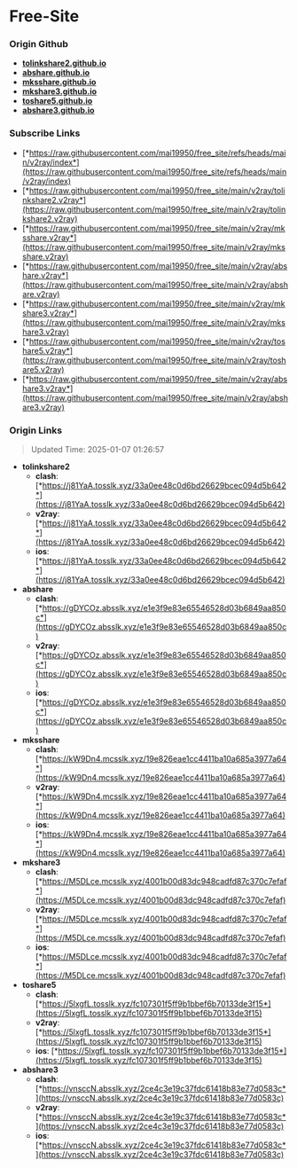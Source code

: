 # Free-Site

### Origin Github

- [**tolinkshare2.github.io**](https://github.com/tolinkshare2/tolinkshare2.github.io)
- [**abshare.github.io**](https://github.com/abshare/abshare.github.io)
- [**mksshare.github.io**](https://github.com/mksshare/mksshare.github.io)
- [**mkshare3.github.io**](https://github.com/mkshare3/mkshare3.github.io)
- [**toshare5.github.io**](https://github.com/toshare5/toshare5.github.io)
- [**abshare3.github.io**](https://github.com/abshare3/abshare3.github.io)

### Subscribe Links

- [*https://raw.githubusercontent.com/mai19950/free_site/refs/heads/main/v2ray/index*](https://raw.githubusercontent.com/mai19950/free_site/refs/heads/main/v2ray/index)
- [*https://raw.githubusercontent.com/mai19950/free_site/main/v2ray/tolinkshare2.v2ray*](https://raw.githubusercontent.com/mai19950/free_site/main/v2ray/tolinkshare2.v2ray)
- [*https://raw.githubusercontent.com/mai19950/free_site/main/v2ray/mksshare.v2ray*](https://raw.githubusercontent.com/mai19950/free_site/main/v2ray/mksshare.v2ray)
- [*https://raw.githubusercontent.com/mai19950/free_site/main/v2ray/abshare.v2ray*](https://raw.githubusercontent.com/mai19950/free_site/main/v2ray/abshare.v2ray)
- [*https://raw.githubusercontent.com/mai19950/free_site/main/v2ray/mkshare3.v2ray*](https://raw.githubusercontent.com/mai19950/free_site/main/v2ray/mkshare3.v2ray)
- [*https://raw.githubusercontent.com/mai19950/free_site/main/v2ray/toshare5.v2ray*](https://raw.githubusercontent.com/mai19950/free_site/main/v2ray/toshare5.v2ray)
- [*https://raw.githubusercontent.com/mai19950/free_site/main/v2ray/abshare3.v2ray*](https://raw.githubusercontent.com/mai19950/free_site/main/v2ray/abshare3.v2ray)

### Origin Links

> Updated Time: 2025-01-07 01:26:57

- **tolinkshare2**
  - **clash**: [*https://j81YaA.tosslk.xyz/33a0ee48c0d6bd26629bcec094d5b642*](https://j81YaA.tosslk.xyz/33a0ee48c0d6bd26629bcec094d5b642)
  - **v2ray**: [*https://j81YaA.tosslk.xyz/33a0ee48c0d6bd26629bcec094d5b642*](https://j81YaA.tosslk.xyz/33a0ee48c0d6bd26629bcec094d5b642)
  - **ios**: [*https://j81YaA.tosslk.xyz/33a0ee48c0d6bd26629bcec094d5b642*](https://j81YaA.tosslk.xyz/33a0ee48c0d6bd26629bcec094d5b642)
- **abshare**
  - **clash**: [*https://gDYCOz.absslk.xyz/e1e3f9e83e65546528d03b6849aa850c*](https://gDYCOz.absslk.xyz/e1e3f9e83e65546528d03b6849aa850c)
  - **v2ray**: [*https://gDYCOz.absslk.xyz/e1e3f9e83e65546528d03b6849aa850c*](https://gDYCOz.absslk.xyz/e1e3f9e83e65546528d03b6849aa850c)
  - **ios**: [*https://gDYCOz.absslk.xyz/e1e3f9e83e65546528d03b6849aa850c*](https://gDYCOz.absslk.xyz/e1e3f9e83e65546528d03b6849aa850c)
- **mksshare**
  - **clash**: [*https://kW9Dn4.mcsslk.xyz/19e826eae1cc4411ba10a685a3977a64*](https://kW9Dn4.mcsslk.xyz/19e826eae1cc4411ba10a685a3977a64)
  - **v2ray**: [*https://kW9Dn4.mcsslk.xyz/19e826eae1cc4411ba10a685a3977a64*](https://kW9Dn4.mcsslk.xyz/19e826eae1cc4411ba10a685a3977a64)
  - **ios**: [*https://kW9Dn4.mcsslk.xyz/19e826eae1cc4411ba10a685a3977a64*](https://kW9Dn4.mcsslk.xyz/19e826eae1cc4411ba10a685a3977a64)
- **mkshare3**
  - **clash**: [*https://M5DLce.mcsslk.xyz/4001b00d83dc948cadfd87c370c7efaf*](https://M5DLce.mcsslk.xyz/4001b00d83dc948cadfd87c370c7efaf)
  - **v2ray**: [*https://M5DLce.mcsslk.xyz/4001b00d83dc948cadfd87c370c7efaf*](https://M5DLce.mcsslk.xyz/4001b00d83dc948cadfd87c370c7efaf)
  - **ios**: [*https://M5DLce.mcsslk.xyz/4001b00d83dc948cadfd87c370c7efaf*](https://M5DLce.mcsslk.xyz/4001b00d83dc948cadfd87c370c7efaf)
- **toshare5**
  - **clash**: [*https://5lxgfL.tosslk.xyz/fc107301f5ff9b1bbef6b70133de3f15*](https://5lxgfL.tosslk.xyz/fc107301f5ff9b1bbef6b70133de3f15)
  - **v2ray**: [*https://5lxgfL.tosslk.xyz/fc107301f5ff9b1bbef6b70133de3f15*](https://5lxgfL.tosslk.xyz/fc107301f5ff9b1bbef6b70133de3f15)
  - **ios**: [*https://5lxgfL.tosslk.xyz/fc107301f5ff9b1bbef6b70133de3f15*](https://5lxgfL.tosslk.xyz/fc107301f5ff9b1bbef6b70133de3f15)
- **abshare3**
  - **clash**: [*https://vnsccN.absslk.xyz/2ce4c3e19c37fdc61418b83e77d0583c*](https://vnsccN.absslk.xyz/2ce4c3e19c37fdc61418b83e77d0583c)
  - **v2ray**: [*https://vnsccN.absslk.xyz/2ce4c3e19c37fdc61418b83e77d0583c*](https://vnsccN.absslk.xyz/2ce4c3e19c37fdc61418b83e77d0583c)
  - **ios**: [*https://vnsccN.absslk.xyz/2ce4c3e19c37fdc61418b83e77d0583c*](https://vnsccN.absslk.xyz/2ce4c3e19c37fdc61418b83e77d0583c)
